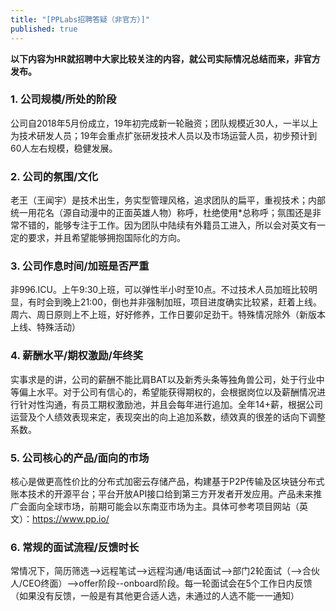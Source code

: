 ```yaml
---
title: "[PPLabs招聘答疑（非官方）]"
published: true
---
```


**以下内容为HR就招聘中大家比较关注的内容，就公司实际情况总结而来，非官方发布。**

### 1. 公司规模/所处的阶段

公司自2018年5月份成立，19年初完成新一轮融资；团队规模近30人，一半以上为技术研发人员；19年会重点扩张研发技术人员以及市场运营人员，初步预计到60人左右规模，稳健发展。

### 2. 公司的氛围/文化

老王（王闻宇）是技术出生，务实型管理风格，追求团队的扁平，重视技术；内部统一用花名（源自动漫中的正面英雄人物）称呼，杜绝使用*总称呼；氛围还是非常不错的，能够专注于工作。因为团队中陆续有外籍员工进入，所以会对英文有一定的要求，并且希望能够拥抱国际化的方向。

### 3. 公司作息时间/加班是否严重

非996.ICU。上午9:30上班，可以弹性半小时至10点。不过技术人员加班比较明显，有时会到晚上21:00，倒也并非强制加班，项目进度确实比较紧，赶着上线。周六、周日原则上不上班，好好修养，工作日要卯足劲干。特殊情况除外（新版本上线、特殊活动）

### 4. 薪酬水平/期权激励/年终奖

实事求是的讲，公司的薪酬不能比肩BAT以及新秀头条等独角兽公司，处于行业中等偏上水平。对于公司有信心的，希望能获得期权的，会根据岗位以及薪酬情况进行针对性沟通，有员工期权激励池，并且会每年进行追加。全年14+薪，根据公司运营及个人绩效表现来定，表现突出的向上追加系数，绩效真的很差的话向下调整系数。

### 5. 公司核心的产品/面向的市场

核心是做更高性价比的分布式加密云存储产品，构建基于P2P传输及区块链分布式账本技术的开源平台；平台开放API接口给到第三方开发者开发应用。产品未来推广会面向全球市场，前期可能会以东南亚市场为主。具体可参考项目网站（英文）：https://www.pp.io/

### 6. 常规的面试流程/反馈时长

常情况下，简历筛选-->远程笔试-->远程沟通/电话面试-->部门2轮面试（-->合伙人/CEO终面）-->offer阶段--onboard阶段。每一轮面试会在5个工作日内反馈（如果没有反馈，一般是有其他更合适人选，未通过的人选不能一一通知）
